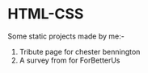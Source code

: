 # HTML-CSS
Some static projects made by me:-
1. Tribute page for chester bennington
2. A survey from for ForBetterUs
